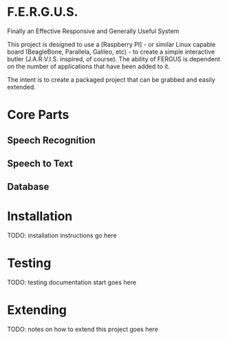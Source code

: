 F.E.R.G.U.S.
======

Finally an Effective Responsive and Generally Useful System

This project is designed to use a [Raspberry PI] - or similar Linux capable board (BeagleBone, Parallela, Galileo, etc) - to create a simple interactive butler (J.A.R.V.I.S. inspired, of course).  The ability of FERGUS is dependent on the number of applications that have been added to it.

The intent is to create a packaged project that can be grabbed and easily extended.

# Core Parts

## Speech Recognition

## Speech to Text

## Database

# Installation
TODO: installation instructions go here

# Testing
TODO: testing documentation start goes here

# Extending
TODO: notes on how to extend this project goes here
